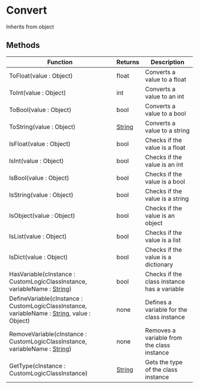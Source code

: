 # Convert
Inherits from object
## Methods
|Function|Returns|Description|
|---|---|---|
|ToFloat(value : Object)|float|Converts a value to a float|
|ToInt(value : Object)|int|Converts a value to an int|
|ToBool(value : Object)|bool|Converts a value to a bool|
|ToString(value : Object)|[String](../static/string.md)|Converts a value to a string|
|IsFloat(value : Object)|bool|Checks if the value is a float|
|IsInt(value : Object)|bool|Checks if the value is an int|
|IsBool(value : Object)|bool|Checks if the value is a bool|
|IsString(value : Object)|bool|Checks if the value is a string|
|IsObject(value : Object)|bool|Checks if the value is an object|
|IsList(value : Object)|bool|Checks if the value is a list|
|IsDict(value : Object)|bool|Checks if the value is a dictionary|
|HasVariable(cInstance : CustomLogicClassInstance, variableName : [String](../static/string.md))|bool|Checks if the class instance has a variable|
|DefineVariable(cInstance : CustomLogicClassInstance, variableName : [String](../static/string.md), value : Object)|none|Defines a variable for the class instance|
|RemoveVariable(cInstance : CustomLogicClassInstance, variableName : [String](../static/string.md))|none|Removes a variable from the class instance|
|GetType(cInstance : CustomLogicClassInstance)|[String](../static/string.md)|Gets the type of the class instance|
